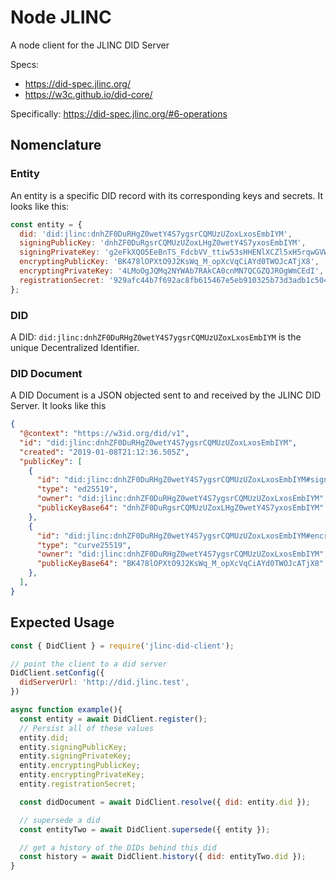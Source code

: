 # Node JLINC

A node client for the JLINC DID Server

Specs:

- https://did-spec.jlinc.org/
- https://w3c.github.io/did-core/

Specifically: https://did-spec.jlinc.org/#6-operations

## Nomenclature

### Entity

An entity is a specific DID record with its corresponding keys and secrets. It looks like this:

```js
const entity = {
  did: 'did:jlinc:dnhZF0DuRHgZ0wetY4S7ygsrCQMUzUZoxLxosEmbIYM',
  signingPublicKey: 'dnhZF0DuRgsrCQMUzUZoxLHgZ0wetY4S7yxosEmbIYM',
  signingPrivateKey: 'g2eFkXQO5EeBnTS_FdcbVV_ttiw53sHHENlXCZl5xH5rqwGVWwo9jLG-B61jhLvKCysJAxTNRmjEvGiwSZshgw',
  encryptingPublicKey: 'BK478lOPXtO9J2KsWq_M_opXcVqCiAYd0TWOJcATjX8',
  encryptingPrivateKey: '4LMoOgJQMq2NYWAb7RAkCA0cnMN7QCGZQJROgWmCEdI',
  registrationSecret: '929afc44b7f692ac8fb615467e5eb910325b73d3adb1c504fd46a77edef22235'
};
```

### DID

A DID: `did:jlinc:dnhZF0DuRHgZ0wetY4S7ygsrCQMUzUZoxLxosEmbIYM` is the unique Decentralized Identifier.


### DID Document

A DID Document is a JSON objected sent to and received by the JLINC DID Server. It looks like this

```json
{
  "@context": "https://w3id.org/did/v1",
  "id": "did:jlinc:dnhZF0DuRHgZ0wetY4S7ygsrCQMUzUZoxLxosEmbIYM",
  "created": "2019-01-08T21:12:36.505Z",
  "publicKey": [
    {
      "id": "did:jlinc:dnhZF0DuRHgZ0wetY4S7ygsrCQMUzUZoxLxosEmbIYM#signing",
      "type": "ed25519",
      "owner": "did:jlinc:dnhZF0DuRHgZ0wetY4S7ygsrCQMUzUZoxLxosEmbIYM",
      "publicKeyBase64": "dnhZF0DuRgsrCQMUzUZoxLHgZ0wetY4S7yxosEmbIYM"
    },
    {
      "id": "did:jlinc:dnhZF0DuRHgZ0wetY4S7ygsrCQMUzUZoxLxosEmbIYM#encrypting",
      "type": "curve25519",
      "owner": "did:jlinc:dnhZF0DuRHgZ0wetY4S7ygsrCQMUzUZoxLxosEmbIYM",
      "publicKeyBase64": "BK478lOPXtO9J2KsWq_M_opXcVqCiAYd0TWOJcATjX8"
    },
  ],
}
```

## Expected Usage

```js
const { DidClient } = require('jlinc-did-client');

// point the client to a did server
DidClient.setConfig({
  didServerUrl: 'http://did.jlinc.test',
})

async function example(){
  const entity = await DidClient.register();
  // Persist all of these values
  entity.did;
  entity.signingPublicKey;
  entity.signingPrivateKey;
  entity.encryptingPublicKey;
  entity.encryptingPrivateKey;
  entity.registrationSecret;

  const didDocument = await DidClient.resolve({ did: entity.did });

  // supersede a did
  const entityTwo = await DidClient.supersede({ entity });

  // get a history of the DIDs behind this did
  const history = await DidClient.history({ did: entityTwo.did });
}
```
